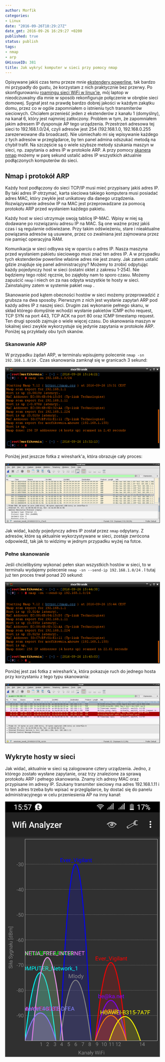 ```yaml
---
author: Morfik
categories:
- Linux
date: "2016-09-26T18:29:27Z"
date_gmt: 2016-09-26 16:29:27 +0200
published: true
status: publish
tags:
- nmap
- arp
GHissueID: 381
title: Jak wykryć komputer w sieci przy pomocy nmap
---
```


Opisywane jakiś czas temu przeze mnie [ekstendery
powerline](/post/transmitery-sieciowe-tl-wpa4226t-kit-tp-link/), tak bardzo mi
przypadły do gustu, że korzystam z nich praktycznie bez przerwy. Po skonfigurowaniu [roamingu sieci
WiFi w linux'ie](/post/jak-skonfigurowac-roaming-wifi-wpa_supplicant-linux/), mój
laptop w nieodczuwalny dla mnie w sposób rekonfiguruje połączenie w obrębie sieci domowej. Sygnał
jest na prawdę bardzo dobrej jakości w każdym zakątku domu, przez co w ogóle zapomniałem o istnieniu
tych transmiterów sieciowych. Chciałem przenieść jeden z ekstenderów z kanału 1 (domyślny), na kanał
6, który jest najmniej zatłoczony. Problem w tym, że zapomniałem jakim adresem IP dysponuje AP tego
urządzenia. Przestrzeń adresowa tej sieci to 192.168.1.0/24, czyli adresów jest 254 (192.168.1.0,
192.168.0.255 zarezerwowane dla broadcast). Nie uśmiechało mi się wpisywanie każdego z tych adresów
w przeglądarce, by ten panel admina odszukać metodą na chybił trafił. Na szczęście są o wiele
szybsze metody szukania maszyn w sieci, np. zapytania o adres IP w protokole ARP. A przy pomocy
[skanera nmap](https://nmap.org/) możemy w parę sekund ustalić adres IP wszystkich aktualnie
podłączonych komputerów do sieci.

<!--more-->
## Nmap i protokół ARP

Każdy host podłączony do sieci TCP/IP musi mieć przypisany jakiś adres IP. By taki adres IP
otrzymać, karta sieciowa takiego komputera musi posiadać adres MAC, który zwykle jest unikatowy dla
danego urządzenia. Rozwiązywanie adresów IP na MAC jest przeprowadzane za pomocą protokołu ARP przed
wysłaniem każdego pakietu.

Każdy host w sieci utrzymuje swoją tablicę IP-MAC. Wpisy w niej są dodawane po rozwiązaniu adresu IP
na MAC. Są one ważne przez jakiś czas i są regularnie odświeżane. Przy takim odświeżeniu, stare i
nieaktualne powiązania adresów są usuwane, przez co zwalniana jest zajmowana przez nie pamięć
operacyjna RAM.

Komunikacja w sieci odbywa się w oparciu o adres IP. Nasza maszyna przed wysłaniem pakietu
sieciowego musi znać ten adres IP. A w przypadku tych ekstenderów powerline właśnie adres nie jest
znany. Jak zatem ustalić gdzie znajduje się panel administracyjny? Możemy to zrobić odpytując każdy
pojedynczy host w sieci (ostatni oktet z zakresu 1-254). Nie będziemy tego robić ręcznie, bo
zajęłoby nam to sporo czasu. Możemy zapuścić `nmap` i niech on za nas odpyta wszystkie te hosty w
sieci. Zainstalujmy zatem w systemie pakiet `nmap` .

Skanowanie pod kątem obecności hostów w sieci możemy przeprowadzić z grubsza na dwa sposoby.
Pierwszym z nich jest wysłanie zapytań ARP pod każdy adres IP z naszej sieci. Drugim zaś wykonanie
pełnego skanu, w skład którego domyślnie wchodzi wysłanie pakietów ICMP echo request, TCP SYN na
port 443, TCP ACK na port 80 oraz ICMP timestamp request. Ten drugi sposób zajmuje o wiele więcej
czasu. Do skanowania maszyn w lokalnej sieci zwykle wykorzystuje się jedynie zapytania w protokole
ARP. Poniżej są przykłady obu tych skanów.

### Skanowanie ARP

W przypadku żądań ARP, w terminalu wpisujemy polecenie `nmap -sn 192.168.1.0/24` . Czas skanowania
zamknął się w granicach 3 sekund:

![](/img/2016/09/1.wykrywanie-komputer-host-siec-arp-nmap.png#huge)

Poniżej jest jeszcze fotka z wireshark'a, która obrazuje cały proces:

![](/img/2016/09/2.wykrywanie-komputer-host-siec-arp-wireshark.png#huge)

Jak widać, każdy pojedynczy adres IP został przez `nmap` odpytany. Z adresów, które są aktualnie
wykorzystywane w sieci, zostaje zwrócona odpowiedź, tak jak to widzimy w jednym przypadku wyżej na
fotce.

### Pełne skanowanie

Jeśli chcielibyśmy wykonać pełen skan wszystkich hostów w sieci, to w terminalu wydajemy polecenie
`nmap -sn --send-ip 192.168.1.0/24` . I tutaj już ten proces trwał ponad 20 sekund:

![](/img/2016/09/3.wykrywanie-komputer-host-siec-nmap-pelny-skan.png#huge)

Poniżej jest zaś fotka z wireshark'a, która pokazuje ruch do jednego hosta przy korzystaniu z tego
typu skanowania:

![](/img/2016/09/4.wykrywanie-komputer-host-siec-wireshark-pelny-skan-nmap.png#huge)

## Wykryte hosty w sieci

Jak widać, aktualnie w sieci są zalogowane cztery urządzenia. Jedno, z którego zostało wysłane
zapytanie, oraz trzy znalezione za sprawą protokołu ARP i pełnego skanowania. Znamy ich adresy MAC
oraz przypisane im adresy IP. Szukany transmiter sieciowy ma adres 192.168.1.11 i to ten adres
trzeba było wpisać w przeglądarce, by dostać się do panelu administracyjnego w celu przeniesienia AP
na inny kanał:

![](/img/2016/09/5.siec-wifi-skan-smartfon.png#medium)
